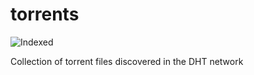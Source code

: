 torrents 
========
![Indexed](https://img.shields.io/badge/indexed-236350-blue)

Collection of torrent files discovered in the DHT network
